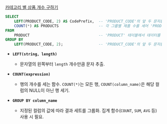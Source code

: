 [카테고리 별 상품 개수 구하기](https://school.programmers.co.kr/learn/courses/30/lessons/131529)

```sql
SELECT 
    LEFT(PRODUCT_CODE, 2) AS CodePrefix,  -- 'PRODUCT_CODE'의 앞 두 문자를 추출하여 'CodePrefix'라는 이름의 컬럼으로 표시
    COUNT(*) AS PRODUCTS                  -- 각 그룹별 제품 수를 세어 'PRODUCTS'라는 이름의 컬럼으로 표시
FROM 
    PRODUCT                               -- 'PRODUCT' 테이블에서 데이터를 선택
GROUP BY 
    LEFT(PRODUCT_CODE, 2);                -- 'PRODUCT_CODE'의 앞 두 문자를 기준으로 그룹화하여 집계
```

- **`LEFT(string, length)`**
  - 문자열의 왼쪽부터 `length` 개수만큼 문자 추출.

- **`COUNT(expression)`**
  - 행의 개수를 세는 함수. `COUNT(*)`는 모든 행, `COUNT(column_name)`은 해당 컬럼의 NULL이 아닌 행 세기.

- **`GROUP BY column_name`**
  - 지정된 컬럼의 값에 따라 결과 세트를 그룹화. 집계 함수(`COUNT`, `SUM`, `AVG` 등) 사용 시 필요.

